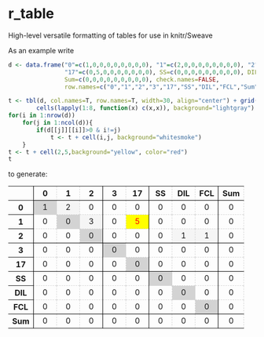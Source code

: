 r_table
=======
High-level versatile formatting of tables for use in knitr/Sweave

As an example write
```R
d <- data.frame("0"=c(1,0,0,0,0,0,0,0,0), "1"=c(2,0,0,0,0,0,0,0,0), "2"=c(0,3,0,0,0,0,0,0,0), "3"=c(0,0,0,0,0,0,0,0,0), 
                "17"=c(0,5,0,0,0,0,0,0,0), SS=c(0,0,0,0,0,0,0,0,0), DIL=c(0,0,1,0,0,0,0,0,0), FCL=c(0,0,1,0,0,0,0,0,0), 
                Sum=c(0,0,0,0,0,0,0,0,0), check.names=FALSE,
                row.names=c("0","1","2","3","17","SS","DIL","FCL","Sum"))

t <- tbl(d, col.names=T, row.names=T, width=30, align="center") + grid() + vlines(c(0,3,5,8)) + hlines(c(0,3,5,8)) +
        cells(lapply(1:8, function(x) c(x,x)), background="lightgray")
for(i in 1:nrow(d))
    for(j in 1:ncol(d)){
        if(d[[j]][[i]]>0 & i!=j)
            t <- t + cell(i,j, background="whitesmoke")
    }
t <- t + cell(2,5,background="yellow", color="red")
t
```

to generate:
<TABLE rules="groups"  ">
<TR  style="border-bottom:1px solid black" >
<TH  style="border-right:1px solid black" >  </TH>
<TH style="border-right:1px dashed lightgrey" width=30 align="center">0</TH><TH style="border-right:1px dashed lightgrey" width=30 align="center">1</TH><TH style="border-right:1px solid black" width=30 align="center">2</TH><TH style="border-right:1px dashed lightgrey" width=30 align="center">3</TH><TH style="border-right:1px solid black" width=30 align="center">17</TH><TH style="border-right:1px dashed lightgrey" width=30 align="center">SS</TH><TH style="border-right:1px dashed lightgrey" width=30 align="center">DIL</TH><TH style="border-right:1px solid black" width=30 align="center">FCL</TH><TH style="border-right:1px dashed lightgrey" width=30 align="center">Sum</TH>
</TR>
<TR style="border-bottom:1px dashed lightgrey"><TH style="border-right:1px solid black">0</TH><TD align="center"style="border-right:1px dashed lightgrey;background-color:lightgray">1</TD><TD align="center"style="border-right:1px dashed lightgrey;background-color:whitesmoke">2</TD><TD align="center"style="border-right:1px solid black">0</TD><TD align="center"style="border-right:1px dashed lightgrey">0</TD><TD align="center"style="border-right:1px solid black">0</TD><TD align="center"style="border-right:1px dashed lightgrey">0</TD><TD align="center"style="border-right:1px dashed lightgrey">0</TD><TD align="center"style="border-right:1px solid black">0</TD><TD align="center"style="border-right:1px dashed lightgrey">0</TD></TR>
<TR style="border-bottom:1px dashed lightgrey"><TH style="border-right:1px solid black">1</TH><TD align="center"style="border-right:1px dashed lightgrey">0</TD><TD align="center"style="border-right:1px dashed lightgrey;background-color:lightgray">0</TD><TD align="center"style="border-right:1px solid black;background-color:whitesmoke">3</TD><TD align="center"style="border-right:1px dashed lightgrey">0</TD><TD align="center"style="border-right:1px solid black;background-color:yellow;color:red">5</TD><TD align="center"style="border-right:1px dashed lightgrey">0</TD><TD align="center"style="border-right:1px dashed lightgrey">0</TD><TD align="center"style="border-right:1px solid black">0</TD><TD align="center"style="border-right:1px dashed lightgrey">0</TD></TR>
<TR style="border-bottom:1px solid black"><TH style="border-right:1px solid black">2</TH><TD align="center"style="border-right:1px dashed lightgrey">0</TD><TD align="center"style="border-right:1px dashed lightgrey">0</TD><TD align="center"style="border-right:1px solid black;background-color:lightgray">0</TD><TD align="center"style="border-right:1px dashed lightgrey">0</TD><TD align="center"style="border-right:1px solid black">0</TD><TD align="center"style="border-right:1px dashed lightgrey">0</TD><TD align="center"style="border-right:1px dashed lightgrey;background-color:whitesmoke">1</TD><TD align="center"style="border-right:1px solid black;background-color:whitesmoke">1</TD><TD align="center"style="border-right:1px dashed lightgrey">0</TD></TR>
<TR style="border-bottom:1px dashed lightgrey"><TH style="border-right:1px solid black">3</TH><TD align="center"style="border-right:1px dashed lightgrey">0</TD><TD align="center"style="border-right:1px dashed lightgrey">0</TD><TD align="center"style="border-right:1px solid black">0</TD><TD align="center"style="border-right:1px dashed lightgrey;background-color:lightgray">0</TD><TD align="center"style="border-right:1px solid black">0</TD><TD align="center"style="border-right:1px dashed lightgrey">0</TD><TD align="center"style="border-right:1px dashed lightgrey">0</TD><TD align="center"style="border-right:1px solid black">0</TD><TD align="center"style="border-right:1px dashed lightgrey">0</TD></TR>
<TR style="border-bottom:1px solid black"><TH style="border-right:1px solid black">17</TH><TD align="center"style="border-right:1px dashed lightgrey">0</TD><TD align="center"style="border-right:1px dashed lightgrey">0</TD><TD align="center"style="border-right:1px solid black">0</TD><TD align="center"style="border-right:1px dashed lightgrey">0</TD><TD align="center"style="border-right:1px solid black;background-color:lightgray">0</TD><TD align="center"style="border-right:1px dashed lightgrey">0</TD><TD align="center"style="border-right:1px dashed lightgrey">0</TD><TD align="center"style="border-right:1px solid black">0</TD><TD align="center"style="border-right:1px dashed lightgrey">0</TD></TR>
<TR style="border-bottom:1px dashed lightgrey"><TH style="border-right:1px solid black">SS</TH><TD align="center"style="border-right:1px dashed lightgrey">0</TD><TD align="center"style="border-right:1px dashed lightgrey">0</TD><TD align="center"style="border-right:1px solid black">0</TD><TD align="center"style="border-right:1px dashed lightgrey">0</TD><TD align="center"style="border-right:1px solid black">0</TD><TD align="center"style="border-right:1px dashed lightgrey;background-color:lightgray">0</TD><TD align="center"style="border-right:1px dashed lightgrey">0</TD><TD align="center"style="border-right:1px solid black">0</TD><TD align="center"style="border-right:1px dashed lightgrey">0</TD></TR>
<TR style="border-bottom:1px dashed lightgrey"><TH style="border-right:1px solid black">DIL</TH><TD align="center"style="border-right:1px dashed lightgrey">0</TD><TD align="center"style="border-right:1px dashed lightgrey">0</TD><TD align="center"style="border-right:1px solid black">0</TD><TD align="center"style="border-right:1px dashed lightgrey">0</TD><TD align="center"style="border-right:1px solid black">0</TD><TD align="center"style="border-right:1px dashed lightgrey">0</TD><TD align="center"style="border-right:1px dashed lightgrey;background-color:lightgray">0</TD><TD align="center"style="border-right:1px solid black">0</TD><TD align="center"style="border-right:1px dashed lightgrey">0</TD></TR>
<TR style="border-bottom:1px solid black"><TH style="border-right:1px solid black">FCL</TH><TD align="center"style="border-right:1px dashed lightgrey">0</TD><TD align="center"style="border-right:1px dashed lightgrey">0</TD><TD align="center"style="border-right:1px solid black">0</TD><TD align="center"style="border-right:1px dashed lightgrey">0</TD><TD align="center"style="border-right:1px solid black">0</TD><TD align="center"style="border-right:1px dashed lightgrey">0</TD><TD align="center"style="border-right:1px dashed lightgrey">0</TD><TD align="center"style="border-right:1px solid black;background-color:lightgray">0</TD><TD align="center"style="border-right:1px dashed lightgrey">0</TD></TR>
<TR style="border-bottom:1px dashed lightgrey"><TH style="border-right:1px solid black">Sum</TH><TD align="center"style="border-right:1px dashed lightgrey">0</TD><TD align="center"style="border-right:1px dashed lightgrey">0</TD><TD align="center"style="border-right:1px solid black">0</TD><TD align="center"style="border-right:1px dashed lightgrey">0</TD><TD align="center"style="border-right:1px solid black">0</TD><TD align="center"style="border-right:1px dashed lightgrey">0</TD><TD align="center"style="border-right:1px dashed lightgrey">0</TD><TD align="center"style="border-right:1px solid black">0</TD><TD align="center"style="border-right:1px dashed lightgrey">0</TD></TR>
</TABLE>

